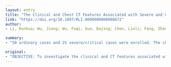 ```yaml
---
layout: entry
title: "The Clinical and Chest CT Features Associated with Severe and Critical COVID-19 Pneumonia"
link: "https://doi.org/10.1097/RLI.0000000000000672"
author:
- Li, Kunhua; Wu, Jiong; Wu, Faqi; Guo, Dajing; Chen, Linli; Fang, Zheng; Li, Chuanming

summary:
- "58 ordinary cases and 25 severe/critical cases were enrolled. The chest CT images and clinical data of them were reviewed and compared. Patients had older ages, higher incidence of comorbidities, cough, expectoration, chest pain and dyspnea. CT scores were 80.0% and 82.8% respectively for the discrimination of the two types."

original:
- "OBJECTIVE: To investigate the clinical and CT features associated with severe and critical Corona Virus Disease 2019 (COVID-19) pneumonia. MATERIALS AND METHODS: Eighty-three patients with COVID-19 pneumonia including 25 severe/critical cases and 58 ordinary cases were enrolled. The chest CT images and clinical data of them were reviewed and compared. The risk factors associated with disease severity were analyzed. RESULTS: Compared with the ordinary patients, the severe/critical patients had older ages, higher incidence of comorbidities, cough, expectoration, chest pain and dyspnea. The incidences of consolidation, linear opacities, crazy-paving pattern and bronchial wall thickening in severe/critical patients were significantly higher than those of the ordinary patients. Besides, severe/critical patients showed higher incidences of lymph node enlargement, pericardial effusion and pleural effusion than the ordinary patients. The CT scores of severe/critical patients were significantly higher than those of the ordinary patients (P < 0.001). Receiver operating characteristic (ROC) curve showed that the sensitivity and specificity of CT Score were 80.0% and 82.8% respectively for the discrimination of the two types. The clinical factors of age > 50 years old, comorbidities, dyspnea, chest pain, cough, expectoration, decreased lymphocytes and increased inflammation indicators were risk factors for severe/critical COVID-19 pneumonia. CT findings of consolidation, linear opacities, crazy-paving pattern, bronchial wall thickening, high CT scores and extrapulmonary lesions were features of severe/critical COVID-19 pneumonia. CONCLUSIONS: There are significant differences in clinical symptoms, laboratory examinations and CT manifestations between the ordinary patients and the severe/critical patients. Many factors are related to the severity of the disease, which can help clinicians to judge the severity of the patient and evaluate the prognosis."
---
```


